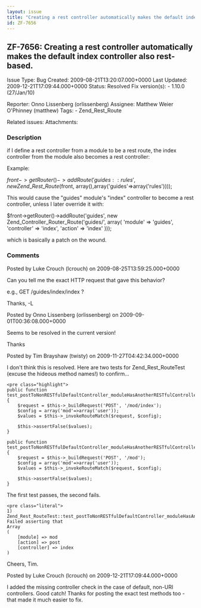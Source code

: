```yaml
---
layout: issue
title: "Creating a rest controller automatically makes the default index controller also rest-based."
id: ZF-7656
---
```


ZF-7656: Creating a rest controller automatically makes the default index controller also rest-based.
-----------------------------------------------------------------------------------------------------

 Issue Type: Bug Created: 2009-08-21T13:20:07.000+0000 Last Updated: 2009-12-21T17:09:44.000+0000 Status: Resolved Fix version(s): - 1.10.0 (27/Jan/10)
 
 Reporter:  Onno Lissenberg (orlissenberg)  Assignee:  Matthew Weier O'Phinney (matthew)  Tags: - Zend\_Rest\_Route
 
 Related issues: 
 Attachments: 
### Description

if I define a rest controller from a module to be a rest route, the index controller from the module also becomes a rest controller:

Example:

$front->getRouter()->addRoute('guides::rules', new Zend\_Rest\_Route($front, array(),array('guides'=>array('rules'))));

This would cause the "guides" module's "index" controller to become a rest controller, unless I later override it with:

$front->getRouter()->addRoute('guides', new Zend\_Controller\_Router\_Route('guides/', array( 'module' => 'guides', 'controller' => 'index', 'action' => 'index' )));

which is basically a patch on the wound.

 

 

### Comments

Posted by Luke Crouch (lcrouch) on 2009-08-25T13:59:25.000+0000

Can you tell me the exact HTTP request that gave this behavior?

e.g., GET /guides/index/index ?

Thanks, -L

 

 

Posted by Onno Lissenberg (orlissenberg) on 2009-09-01T00:36:08.000+0000

Seems to be resolved in the current version!

Thanks

 

 

Posted by Tim Brayshaw (twisty) on 2009-11-27T04:42:34.000+0000

I don't think this is resolved. Here are two tests for Zend\_Rest\_RouteTest (excuse the hideous method names!) to confirm...

 
    <pre class="highlight">
    public function test_postToNonRESTfulDefaultController_moduleHasAnotherRESTfulController_defaultControllerInURL_returnsFalse()
    {
        $request = $this->_buildRequest('POST', '/mod/index');
        $config = array('mod'=>array('user'));
        $values = $this->_invokeRouteMatch($request, $config);
    
        $this->assertFalse($values);
    }
    
    public function test_postToNonRESTfulDefaultController_moduleHasAnotherRESTfulController_noDefaultControllerInURL_returnsFalse()
    {
        $request = $this->_buildRequest('POST', '/mod');
        $config = array('mod'=>array('user'));
        $values = $this->_invokeRouteMatch($request, $config);
    
        $this->assertFalse($values);
    }


The first test passes, the second fails.

 
    <pre class="literal">
    1) Zend_Rest_RouteTest::test_postToNonRESTfulDefaultController_moduleHasAnotherRESTfulController_noDefaultControllerInURL_returnsFalse
    Failed asserting that 
    Array
    (
        [module] => mod
        [action] => post
        [controller] => index
    )


Cheers, Tim.

 

 

Posted by Luke Crouch (lcrouch) on 2009-12-21T17:09:44.000+0000

I added the missing controller check in the case of default, non-URI controllers. Good catch! Thanks for posting the exact test methods too - that made it much easier to fix.

 

 